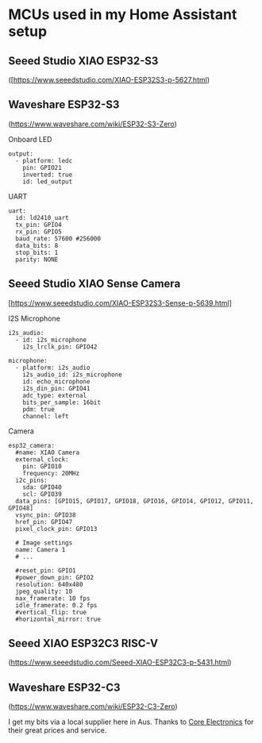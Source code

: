 # MCUs used in my Home Assistant setup

## Seeed Studio XIAO ESP32-S3

([https://www.seeedstudio.com/XIAO-ESP32S3-p-5627.html)

## Waveshare ESP32-S3
(https://www.waveshare.com/wiki/ESP32-S3-Zero)


Onboard LED
```
output:
  - platform: ledc
    pin: GPIO21
    inverted: true
    id: led_output
```

UART
```
uart:
  id: ld2410_uart
  tx_pin: GPIO4
  rx_pin: GPIO5
  baud_rate: 57600 #256000
  data_bits: 8
  stop_bits: 1
  parity: NONE
```

## Seeed Studio XIAO Sense Camera

[https://www.seeedstudio.com/XIAO-ESP32S3-Sense-p-5639.html]

I2S Microphone
```
i2s_audio:
  - id: i2s_microphone
    i2s_lrclk_pin: GPIO42

microphone:
  - platform: i2s_audio
    i2s_audio_id: i2s_microphone
    id: echo_microphone
    i2s_din_pin: GPIO41
    adc_type: external
    bits_per_sample: 16bit
    pdm: true
    channel: left
```
Camera
```
esp32_camera:
  #name: XIAO Camera
  external_clock:
    pin: GPIO10
    frequency: 20MHz
  i2c_pins:
    sda: GPIO40
    scl: GPIO39
  data_pins: [GPIO15, GPIO17, GPIO18, GPIO16, GPIO14, GPIO12, GPIO11, GPIO48]
  vsync_pin: GPIO38
  href_pin: GPIO47
  pixel_clock_pin: GPIO13

  # Image settings
  name: Camera 1
  # ...

  #reset_pin: GPIO1
  #power_down_pin: GPIO2
  resolution: 640x480
  jpeg_quality: 10
  max_framerate: 10 fps
  idle_framerate: 0.2 fps
  #vertical_flip: true
  #horizontal_mirror: true
```


  ## Seeed XIAO ESP32C3 RISC-V

  (https://www.seeedstudio.com/Seeed-XIAO-ESP32C3-p-5431.html)


## Waveshare ESP32-C3
(https://www.waveshare.com/wiki/ESP32-C3-Zero)

  I get my bits via a local supplier here in Aus. Thanks to [Core Electronics](https://core-electronics.com.au/) for their great prices and service.

  

  
  

